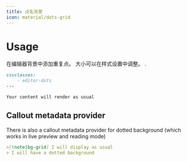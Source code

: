 ```yaml
---
title: 点名背景
icon: material/dots-grid
---
```


# Usage

在编辑器背景中添加重复点。 大小可以在样式设置中调整。
.

```md
cssclasses:
    - editor-dots
---

Your content will render as usual
```

## Callout metadata provider

There is also a callout metadata provider for dotted background (which works in
live preview and reading mode)

```md
>[!note|bg-grid] I will display as usual
> I will have a dotted background
```

